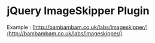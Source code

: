 # jQuery ImageSkipper Plugin

Example : [http://bambambam.co.uk/labs/imageskipper/](http://bambambam.co.uk/labs/imageskipper/)
